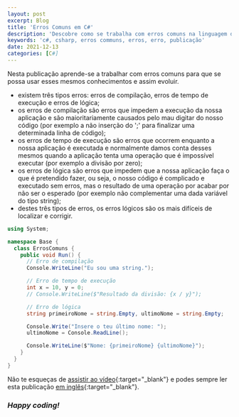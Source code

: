 ```yaml
---
layout: post
excerpt: Blog
title: 'Erros Comuns em C#'
description: 'Descobre como se trabalha com erros comuns na linguagem de programação C#. Obtém respostas às tuas dúvidas com a teoria e os exemplos apresentados.'
keywords: 'c#, csharp, erros communs, erros, erro, publicação'
date: 2021-12-13
categories: [C#]
---
```


Nesta publicação aprende-se a trabalhar com erros comuns para que se possa usar esses mesmos conhecimentos e assim evoluir.

- existem três tipos erros: erros de compilação, erros de tempo de execução e erros de lógica;
- os erros de compilação são erros que impedem a execução da nossa aplicação e são maioritariamente causados pelo mau digitar do nosso código (por exemplo a não inserção do ';' para finalizar uma determinada linha de código);
- os erros de tempo de execução são erros que ocorrem enquanto a nossa aplicação é executada e normalmente damos conta desses mesmos quando a aplicação tenta uma operação que é impossível executar (por exemplo a divisão por zero);
- os erros de lógica são erros que impedem que a nossa aplicação faça o que é pretendido fazer, ou seja, o nosso código é complicado e executado sem erros, mas o resultado de uma operação por acabar por não ser o esperado (por exemplo não complementar uma dada variável do tipo string);
- destes três tipos de erros, os erros lógicos são os mais difíceis de localizar e corrigir.

```csharp
using System;

namespace Base {
  class ErrosComuns {
    public void Run() {
      // Erro de compilação
      Console.WriteLine("Eu sou uma string.");

      // Erro de tempo de execução
      int x = 10, y = 0;
      // Console.WriteLine($"Resultado da divisão: {x / y}");

      // Erro de lógica
      string primeiroNome = string.Empty, ultimoNome = string.Empty;

      Console.Write("Insere o teu último nome: ");
      ultimoNome = Console.ReadLine();

      Console.WriteLine($"Nome: {primeiroNome} {ultimoNome}");
    }
  }
}
```

Não te esqueças de [assistir ao vídeo](https://youtu.be/zTZxnegO2Ro){:target="\_blank"} e podes sempre ler esta publicação [em inglês](https://nelsonsilvadev.com/blog/20211213/common-mistakes-in-csharp/){:target="\_blank"}.

### _Happy coding!_

